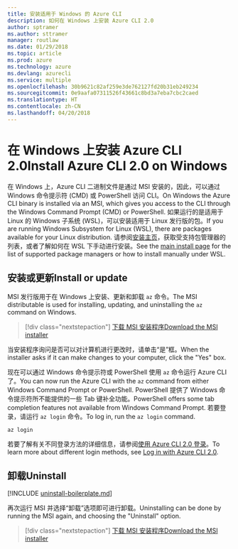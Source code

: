 ```yaml
---
title: 安装适用于 Windows 的 Azure CLI
description: 如何在 Windows 上安装 Azure CLI 2.0
author: sptramer
ms.author: sttramer
manager: routlaw
ms.date: 01/29/2018
ms.topic: article
ms.prod: azure
ms.technology: azure
ms.devlang: azurecli
ms.service: multiple
ms.openlocfilehash: 30b9621c82af259e3de762127fd20b31eb249234
ms.sourcegitcommit: 0e9aafa07311526f43661c8bd3a7eba7cbc2caed
ms.translationtype: HT
ms.contentlocale: zh-CN
ms.lasthandoff: 04/20/2018
---
```

# <a name="install-azure-cli-20-on-windows"></a><span data-ttu-id="d5478-103">在 Windows 上安装 Azure CLI 2.0</span><span class="sxs-lookup"><span data-stu-id="d5478-103">Install Azure CLI 2.0 on Windows</span></span>

<span data-ttu-id="d5478-104">在 Windows 上，Azure CLI 二进制文件是通过 MSI 安装的，因此，可以通过 Windows 命令提示符 (CMD) 或 PowerShell 访问 CLI。</span><span class="sxs-lookup"><span data-stu-id="d5478-104">On Windows the Azure CLI binary is installed via an MSI, which gives you access to the CLI through the Windows Command Prompt (CMD) or PowerShell.</span></span>
<span data-ttu-id="d5478-105">如果运行的是适用于 Linux 的 Windows 子系统 (WSL)，可以安装适用于 Linux 发行版的包。</span><span class="sxs-lookup"><span data-stu-id="d5478-105">If you are running Windows Subsystem for Linux (WSL), there are packages available for your Linux distribution.</span></span> <span data-ttu-id="d5478-106">请参阅[安装主页](install-azure-cli.md)，获取受支持包管理器的列表，或者了解如何在 WSL 下手动进行安装。</span><span class="sxs-lookup"><span data-stu-id="d5478-106">See the [main install page](install-azure-cli.md) for the list of supported package managers or how to install manually under WSL.</span></span>

## <a name="install-or-update"></a><span data-ttu-id="d5478-107">安装或更新</span><span class="sxs-lookup"><span data-stu-id="d5478-107">Install or update</span></span>

<span data-ttu-id="d5478-108">MSI 发行版用于在 Windows 上安装、更新和卸载 `az` 命令。</span><span class="sxs-lookup"><span data-stu-id="d5478-108">The MSI distributable is used for installing, updating, and uninstalling the `az` command on Windows.</span></span>

> [!div class="nextstepaction"]
> [<span data-ttu-id="d5478-109">下载 MSI 安装程序</span><span class="sxs-lookup"><span data-stu-id="d5478-109">Download the MSI installer</span></span>](https://aka.ms/installazurecliwindows)

<span data-ttu-id="d5478-110">当安装程序询问是否可以对计算机进行更改时，请单击“是”框。</span><span class="sxs-lookup"><span data-stu-id="d5478-110">When the installer asks if it can make changes to your computer, click the "Yes" box.</span></span>

<span data-ttu-id="d5478-111">现在可以通过 Windows 命令提示符或 PowerShell 使用 `az` 命令运行 Azure CLI 了。</span><span class="sxs-lookup"><span data-stu-id="d5478-111">You can now run the Azure CLI with the `az` command from either Windows Command Prompt or PowerShell.</span></span> <span data-ttu-id="d5478-112">PowerShell 提供了 Windows 命令提示符所不能提供的一些 Tab 键补全功能。</span><span class="sxs-lookup"><span data-stu-id="d5478-112">PowerShell offers some tab completion features not available from Windows Command Prompt.</span></span> <span data-ttu-id="d5478-113">若要登录，请运行 `az login` 命令。</span><span class="sxs-lookup"><span data-stu-id="d5478-113">To log in, run the `az login` command.</span></span>

```azurecli
az login
```

<span data-ttu-id="d5478-114">若要了解有关不同登录方法的详细信息，请参阅[使用 Azure CLI 2.0 登录](authenticate-azure-cli.md)。</span><span class="sxs-lookup"><span data-stu-id="d5478-114">To learn more about different login methods, see [Log in with Azure CLI 2.0](authenticate-azure-cli.md).</span></span>

## <a name="uninstall"></a><span data-ttu-id="d5478-115">卸载</span><span class="sxs-lookup"><span data-stu-id="d5478-115">Uninstall</span></span>

[!INCLUDE [uninstall-boilerplate.md](includes/uninstall-boilerplate.md)]

<span data-ttu-id="d5478-116">再次运行 MSI 并选择“卸载”选项即可进行卸载。</span><span class="sxs-lookup"><span data-stu-id="d5478-116">Uninstalling can be done by running the MSI again, and choosing the "Uninstall" option.</span></span>

> [!div class="nextstepaction"]
> [<span data-ttu-id="d5478-117">下载 MSI 安装程序</span><span class="sxs-lookup"><span data-stu-id="d5478-117">Download the MSI installer</span></span>](https://aka.ms/installazurecliwindows)
